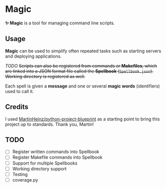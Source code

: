 # Magic

**✨ Magic** is a tool for managing command line scripts.

## Usage

**Magic** can be used to simplify often repeated tasks such as starting servers and deploying applications.

*TODO* ~~Scripts can also be registered from commands or **Makefiles**, which are linked into a JSON format file called the **Spellbook** (`Spellbook.json`). Working directory is registered as well.~~

Each spell is given a **message** and one or several **magic words** (identifiers) used to call it.

## Credits

I used [MartinHeinz/python-project-blueprint](https://github.com/MartinHeinz/python-project-blueprint) as a starting point to bring this project up to standards. Thank you, Martin!

## TODO

* [ ] Register written commands into Spellbook
* [ ] Register Makefile commands into Spellbook
* [ ] Support for multiple Spellbooks
* [ ] Working directory support
* [ ] Testing
* [ ] coverage.py
